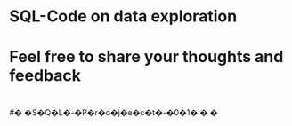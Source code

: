 # SQL-Code on data exploration

# Feel free to share your thoughts and feedback
#
#� �S�Q�L�-�P�r�o�j�e�c�t�-�0�1�
�
�
